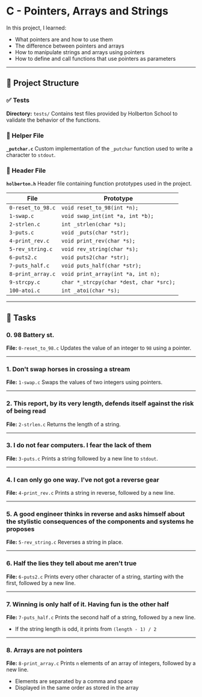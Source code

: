 # C - Pointers, Arrays and Strings

In this project, I learned:

* What pointers are and how to use them
* The difference between pointers and arrays
* How to manipulate strings and arrays using pointers
* How to define and call functions that use pointers as parameters

---

## 📁 Project Structure

### ✅ Tests

**Directory:** `tests/`
Contains test files provided by Holberton School to validate the behavior of the functions.

### 🙌 Helper File

**`_putchar.c`**
Custom implementation of the `_putchar` function used to write a character to `stdout`.

### 📄 Header File

**`holberton.h`**
Header file containing function prototypes used in the project.

| File              | Prototype                               |
| ----------------- | --------------------------------------- |
| `0-reset_to_98.c` | `void reset_to_98(int *n);`             |
| `1-swap.c`        | `void swap_int(int *a, int *b);`        |
| `2-strlen.c`      | `int _strlen(char *s);`                 |
| `3-puts.c`        | `void _puts(char *str);`                |
| `4-print_rev.c`   | `void print_rev(char *s);`              |
| `5-rev_string.c`  | `void rev_string(char *s);`             |
| `6-puts2.c`       | `void puts2(char *str);`                |
| `7-puts_half.c`   | `void puts_half(char *str);`            |
| `8-print_array.c` | `void print_array(int *a, int n);`      |
| `9-strcpy.c`      | `char *_strcpy(char *dest, char *src);` |
| `100-atoi.c`      | `int _atoi(char *s);`                   |

---

## 📃 Tasks

### 0. 98 Battery st.

**File:** `0-reset_to_98.c`
Updates the value of an integer to `98` using a pointer.

---

### 1. Don't swap horses in crossing a stream

**File:** `1-swap.c`
Swaps the values of two integers using pointers.

---

### 2. This report, by its very length, defends itself against the risk of being read

**File:** `2-strlen.c`
Returns the length of a string.

---

### 3. I do not fear computers. I fear the lack of them

**File:** `3-puts.c`
Prints a string followed by a new line to `stdout`.

---

### 4. I can only go one way. I've not got a reverse gear

**File:** `4-print_rev.c`
Prints a string in reverse, followed by a new line.

---

### 5. A good engineer thinks in reverse and asks himself about the stylistic consequences of the components and systems he proposes

**File:** `5-rev_string.c`
Reverses a string in place.

---

### 6. Half the lies they tell about me aren't true

**File:** `6-puts2.c`
Prints every other character of a string, starting with the first, followed by a new line.

---

### 7. Winning is only half of it. Having fun is the other half

**File:** `7-puts_half.c`
Prints the second half of a string, followed by a new line.

* If the string length is odd, it prints from `(length - 1) / 2`

---

### 8. Arrays are not pointers

**File:** `8-print_array.c`
Prints `n` elements of an array of integers, followed by a new line.

* Elements are separated by a comma and space
* Displayed in the same order as stored in the array
